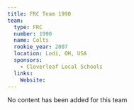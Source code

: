 ```yaml
---
title: FRC Team 1990
team:
  type: FRC
  number: 1990
  name: Colts
  rookie_year: 2007
  location: Lodi, OH, USA
  sponsors:
    - Cloverleaf Local Schools
  links:
    Website: 
---
```

No content has been added for this team